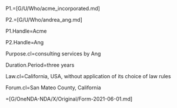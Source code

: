
P1.=[G/U/Who/acme_incorporated.md]

P2.=[G/U/Who/andrea_ang.md]

P1.Handle=Acme

P2.Handle=Ang

Purpose.cl=consulting services by Ang

Duration.Period=three years

Law.cl=California, USA, without application of its choice of law rules

Forum.cl=San Mateo County, California

=[G/OneNDA-NDA/X/Original/Form-2021-06-01.md]